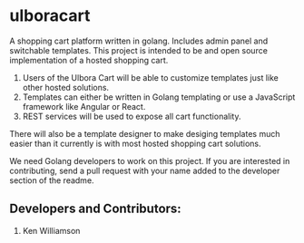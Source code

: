 # ulboracart
A shopping cart platform written in golang. Includes admin panel and switchable templates.
This project is intended to be and open source implementation of a hosted shopping cart. 


1. Users of the Ulbora Cart will be able to customize templates just like other hosted solutions.
2. Templates can either be written in Golang templating or use a JavaScript framework like Angular or React.
3. REST services will be used to expose all cart functionality.


There will also be a template designer to make desiging templates much easier than it currently is with most hosted shopping cart solutions.

We need Golang developers to work on this project. If you are interested in contributing, send a pull request with your name added to the developer section of the readme.

## Developers and Contributors:

1. Ken Williamson


